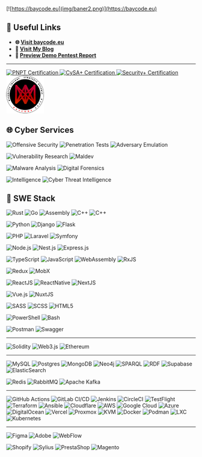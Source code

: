 [![https://baycode.eu](img/baner2.png)](https://baycode.eu)


## 🔗 **Useful Links**

- **🌐 [Visit baycode.eu](https://baycode.eu)**
- **📝 [Visit My Blog](https://news.baycode.eu)**
- **📄 [Preview Demo Pentest Report](https://baycode.eu/pentest)**

---

<span>
  <a href="https://academy.tcm-sec.com">
    <img width="100" height="100" src="https://baycode.eu/pnpt.png" alt="PNPT Certification" />
  </a>
  <a href="https://www.comptia.org">
    <img width="100" height="100" src="https://baycode.eu/cysa.png" alt="CySA+ Certification" />
  </a>
  <a href="https://www.comptia.org">
    <img width="100" height="100" src="https://baycode.eu/securityplus.png" alt="Security+ Certification" />
  </a>
  <a href="https://baycode.eu">
    <img width="100" height="100" src="img/BAYCODE_LOGO.png" alt="baycode-c4isr" />
  </a>
</span>

## 🌐 Cyber Services
![Offensive Security](https://img.shields.io/badge/Offensive%20Security-f00?style=for-the-badge)  ![Penetration Tests](https://img.shields.io/badge/Penetration%20Tests-f00?style=for-the-badge)  ![Adversary Emulation](https://img.shields.io/badge/Adversary%20Emulation-f00?style=for-the-badge)  

![Vulnerability Research](https://img.shields.io/badge/Vulnerability%20Research-111?style=for-the-badge&logo=target&logoColor=red)  ![Maldev](https://img.shields.io/badge/maldev-%23111.svg?style=for-the-badge&logo=target&logoColor=red) 

![Malware Analysis](https://img.shields.io/badge/Malware%20Analysis-00f?style=for-the-badge)  ![Digital Forensics](https://img.shields.io/badge/Digital%20Forensics-00f?style=for-the-badge)  

![Intelligence](https://img.shields.io/badge/Open_Source_Intelligence-%23fff.svg?style=for-the-badge&logo=&logoColor=red)
![Cyber Threat Intelligence](https://img.shields.io/badge/Cyber%20Threat%20Intelligence-fff?style=for-the-badge) 

## 🚀 SWE Stack

![Rust](https://img.shields.io/badge/rust-F16822?style=for-the-badge&logo=rust&logoColor=white)  ![Go](https://img.shields.io/badge/go-%2300ADD8.svg?style=for-the-badge&logo=go&logoColor=white)  ![Assembly](https://img.shields.io/badge/Assembly_010101-%23000.svg?style=for-the-badge&logo=asm&logoColor=white)  ![C++](https://img.shields.io/badge/C++-%23000.svg?style=for-the-badge&logo=c%2B%2B&logoColor=white) 
![C++](https://img.shields.io/badge/WIN_API-%23000.svg?style=for-the-badge&logo=c%2B%2B&logoColor=white)   

![Python](https://img.shields.io/badge/python-007ACC?style=for-the-badge&logo=python&logoColor=white)   ![Django](https://img.shields.io/badge/django-007ACC?style=for-the-badge&logo=django&logoColor=white)  ![Flask](https://img.shields.io/badge/flask-007ACC?style=for-the-badge&logo=flask&logoColor=white)  

![PHP](https://img.shields.io/badge/php-%23777BB4.svg?style=for-the-badge&logo=php&logoColor=white)  ![Laravel](https://img.shields.io/badge/laravel-%23777BB4.svg?style=for-the-badge&logo=laravel&logoColor=white)  ![Symfony](https://img.shields.io/badge/symfony-%23777BB4.svg?style=for-the-badge&logo=symfony&logoColor=white)  

![Node.js](https://img.shields.io/badge/node.js-%23E0234E.svg?style=for-the-badge&logo=node.js&logoColor=white)  ![Nest.js](https://img.shields.io/badge/nest.js-%23E0234E.svg?style=for-the-badge&logo=nestjs&logoColor=white)  ![Express.js](https://img.shields.io/badge/express.js-%23E0234E.svg?style=for-the-badge&logo=express&logoColor=white)  

![TypeScript](https://img.shields.io/badge/typescript-%23007ACC.svg?style=for-the-badge&logo=typescript&logoColor=white)   ![JavaScript](https://img.shields.io/badge/javascript-%23323330.svg?style=for-the-badge&logo=javascript&logoColor=%23F7DF1E) ![WebAssembly](https://img.shields.io/badge/webassembly-%23323330.svg?style=for-the-badge&logo=webassembly&logoColor=%23F7DF1E)  ![RxJS](https://img.shields.io/badge/rxjs-%23323330.svg?style=for-the-badge&logo=rxjs&logoColor=%23F7DF1E) 

![Redux](https://img.shields.io/badge/redux-%23323330.svg?style=for-the-badge&logo=redux&logoColor=%23F7DF1E) ![MobX](https://img.shields.io/badge/mobx-%23323330.svg?style=for-the-badge&logo=mobx&logoColor=%23F7DF1E)

![ReactJS](https://img.shields.io/badge/reactjs-%23B7178C.svg?style=for-the-badge&logo=react&logoColor=white)  ![ReactNative](https://img.shields.io/badge/react%20native-%23B7178C.svg?style=for-the-badge&logo=react&logoColor=white)  ![NextJS](https://img.shields.io/badge/next.js-%23E0234E.svg?style=for-the-badge&logo=next.js&logoColor=white)  

![Vue.js](https://img.shields.io/badge/vue.js-%234ea94b.svg?style=for-the-badge&logo=vue.js&logoColor=white)  ![NuxtJS](https://img.shields.io/badge/nuxt.js-%234ea94b.svg?style=for-the-badge&logo=vue.js&logoColor=white)  

![SASS](https://img.shields.io/badge/sass-%23323330.svg?style=for-the-badge&logo=sass&logoColor=%23F7DF1E)  ![SCSS](https://img.shields.io/badge/scss-%23323330.svg?style=for-the-badge&logo=scss&logoColor=%23F7DF1E)  ![HTML5](https://img.shields.io/badge/html5-%23323330.svg?style=for-the-badge&logo=html5&logoColor=%23F7DF1E)  

![PowerShell](https://img.shields.io/badge/powershell-007ACC?style=for-the-badge&logo=powershell&logoColor=white)   ![Bash](https://img.shields.io/badge/bash-007ACC?style=for-the-badge&logo=bash&logoColor=white)

![Postman](https://img.shields.io/badge/Postman-FF6C37?style=for-the-badge&logo=postman&logoColor=white)  ![Swagger](https://img.shields.io/badge/-Swagger-%23Clojure?style=for-the-badge&logo=swagger&logoColor=white)  

---

![Solidity](https://img.shields.io/badge/Solidity-%23363636.svg?style=for-the-badge&logo=solidity&logoColor=white)  ![Web3.js](https://img.shields.io/badge/web3.js-F16822?style=for-the-badge&logo=web3.js&logoColor=white)  ![Ethereum](https://img.shields.io/badge/Ethereum-3C3C3D?style=for-the-badge&logo=Ethereum&logoColor=white)  

---

![MySQL](https://img.shields.io/badge/mysql-%2300f.svg?style=for-the-badge&logo=mysql&logoColor=white)  ![Postgres](https://img.shields.io/badge/postgres-%23316192.svg?style=for-the-badge&logo=postgresql&logoColor=white)  ![MongoDB](https://img.shields.io/badge/MongoDB-%234ea94b.svg?style=for-the-badge&logo=mongodb&logoColor=white)  ![Neo4j](https://img.shields.io/badge/Neo4j-%234ea94b.svg?style=for-the-badge&logo=Neo4j&logoColor=white)  ![SPARQL](https://img.shields.io/badge/SPARQL-%234ea94b.svg?style=for-the-badge&logo=SPARQL&logoColor=white)  ![RDF](https://img.shields.io/badge/RDF-%234ea94b.svg?style=for-the-badge&logo=RDF&logoColor=white)  ![Supabase](https://img.shields.io/badge/Supabase-3ECF8E?style=for-the-badge&logo=supabase&logoColor=white)  ![ElasticSearch](https://img.shields.io/badge/-ElasticSearch-005571?style=for-the-badge&logo=elasticsearch)  

![Redis](https://img.shields.io/badge/redis-%23DD0031.svg?style=for-the-badge&logo=redis&logoColor=white)  ![RabbitMQ](https://img.shields.io/badge/RabbitMQ-FF6600?style=for-the-badge&logo=rabbitmq&logoColor=white)  ![Apache Kafka](https://img.shields.io/badge/Apache%20Kafka-000?style=for-the-badge&logo=apachekafka)  

---

![GitHub Actions](https://img.shields.io/badge/github%20actions-%232671E5.svg?style=for-the-badge&logo=githubactions&logoColor=white)  ![GitLab CI/CD](https://img.shields.io/badge/gitlab%20ci/cd-%232671E5.svg?style=for-the-badge&logo=gitlab&logoColor=white)  ![Jenkins](https://img.shields.io/badge/jenkins-%232671E5.svg?style=for-the-badge&logo=jenkins&logoColor=white)  ![CircleCI](https://img.shields.io/badge/circle%20ci-%23161616.svg?style=for-the-badge&logo=circleci&logoColor=white)  ![TestFlight](https://img.shields.io/badge/TestFlight-%23326ce5.svg?style=for-the-badge&logo=testflight&logoColor=white)   ![Terraform](https://img.shields.io/badge/Terraform-%23326ce5.svg?style=for-the-badge&logo=terraform&logoColor=white) ![Ansible](https://img.shields.io/badge/ansible-%23326ce5.svg?style=for-the-badge&logo=ansible&logoColor=white)  ![Cloudflare](https://img.shields.io/badge/Cloudflare-F38020?style=for-the-badge&logo=Cloudflare&logoColor=white)  ![AWS](https://img.shields.io/badge/AWS-%23FF9900.svg?style=for-the-badge&logo=amazon-aws&logoColor=white)  ![Google Cloud](https://img.shields.io/badge/GoogleCloud-%234285F4.svg?style=for-the-badge&logo=google-cloud&logoColor=white)  ![Azure](https://img.shields.io/badge/Azure-007FFF.svg?style=for-the-badge&logo=azure&logoColor=white)  ![DigitalOcean](https://img.shields.io/badge/DigitalOcean-%230167ff.svg?style=for-the-badge&logo=digitalOcean&logoColor=white)  ![Vercel](https://img.shields.io/badge/Vercel-%230167ff.svg?style=for-the-badge&logo=vercel&logoColor=white)  ![Proxmox](https://img.shields.io/badge/Proxmox-%230167ff.svg?style=for-the-badge&logo=Proxmox&logoColor=white)  ![KVM](https://img.shields.io/badge/KVM-%230167ff.svg?style=for-the-badge&logo=KVM&logoColor=white)  ![Docker](https://img.shields.io/badge/docker-%230db7ed.svg?style=for-the-badge&logo=docker&logoColor=white)  ![Podman](https://img.shields.io/badge/podman-%230db7ed.svg?style=for-the-badge&logo=podman&logoColor=white)  ![LXC](https://img.shields.io/badge/lxc-%230db7ed.svg?style=for-the-badge&logo=lxc&logoColor=white)  ![Kubernetes](https://img.shields.io/badge/kubernetes-%23326ce5.svg?style=for-the-badge&logo=kubernetes&logoColor=white)  

---

![Figma](https://img.shields.io/badge/Figma-%23326ce5.svg?style=for-the-badge&logo=figma&logoColor=white)  ![Adobe](https://img.shields.io/badge/Adobe-%23326ce5.svg?style=for-the-badge&logo=Adobe&logoColor=white)  ![WebFlow](https://img.shields.io/badge/WebFlow-%23326ce5.svg?style=for-the-badge&logo=webflow&logoColor=white)  

![Shopify](https://img.shields.io/badge/Shopify-%23326ce5.svg?style=for-the-badge&logo=shopify&logoColor=white)  ![Sylius](https://img.shields.io/badge/sylius-%23326ce5.svg?style=for-the-badge&logo=sylius&logoColor=white)  ![PrestaShop](https://img.shields.io/badge/Prestashop-%23326ce5.svg?style=for-the-badge&logo=prestashop&logoColor=white)  ![Magento](https://img.shields.io/badge/magento-%23326ce5.svg?style=for-the-badge&logo=magento&logoColor=white)  

